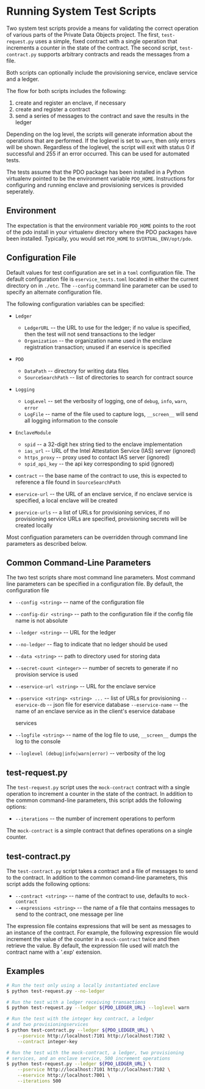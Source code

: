<!---
Licensed under Creative Commons Attribution 4.0 International License
https://creativecommons.org/licenses/by/4.0/
--->

# Running System Test Scripts #

Two system test scripts provide a means for validating the correct
operation of various parts of the Private Data Objects project. The
first, ``test-request.py`` uses a simple, fixed contract with a single
operation that increments a counter in the state of the contract. The
second script, ``test-contract.py`` supports arbitrary contracts and
reads the messages from a file.

Both scripts can optionally include the provisioning service, enclave
service and a ledger.

The flow for both scripts includes the following:
1. create and register an enclave, if necessary
2. create and register a contract
3. send a series of messages to the contract and save the results in the ledger

Depending on the log level, the scripts will generate information about
the operations that are performed. If the loglevel is set to ``warn``,
then only errors will be shown. Regardless of the loglevel, the script
will exit with status 0 if successful and 255 if an error occurred. This
can be used for automated tests.

The tests assume that the PDO package has been installed in a Python
virtualenv pointed to be the environment variable
``PDO_HOME``. Instructions for configuring and running enclave and
provisioning services is provided seperately.

## Environment ##

The expectation is that the environment variable ``PDO_HOME`` points
to the root of the pdo install in your virtualenv directory where the
PDO packages have been installed. Typically, you would set ``PDO_HOME``
to ``$VIRTUAL_ENV/opt/pdo``.

## Configuration File ##

Default values for test configuration are set in a ``toml`` configuration
file. The default configuration file is ``eservice_tests.toml`` located
in either the current directory on in ``./etc``. The ``--config``
command line parameter can be used to specify an alternate configuration
file.

The following configuration variables can be specified:

* ``Ledger``
  * ``LedgerURL`` -- the URL to use for the ledger; if no value is
  specified, then the test will not send transactions to the ledger
  * ``Organization`` -- the organization name used in the enclave
  registration transaction; unused if an eservice is specified

* ``PDO``
  * ``DataPath`` -- directory for writing data files
  * ``SourceSearchPath`` -- list of directories to search for contract
  source

* ``Logging``
  * ``LogLevel`` -- set the verbosity of logging, one of ``debug``,
    ``info``, ``warn``, ``error``
  * ``LogFile`` -- name of the file used to capture logs, ``__screen__``
  will send all logging information to the console

* ``EnclaveModule``
  * ``spid`` -- a 32-digit hex string tied to the enclave implementation
  * ``ias_url`` --  URL of the Intel Attestation Service (IAS) server (ignored)
  * ``https_proxy`` -- proxy used to contact IAS server (ignored)
  * ``spid_api_key`` -- the api key corresponding to spid (ignored)

* ``contract`` -- the base name of the contract to use, this is
  expected to reference a file found in ``SourceSearchPath``

* ``eservice-url`` -- the URL of an enclave service, if no enclave
  service is specified, a local enclave will be created

* ``pservice-urls`` -- a list of URLs for provisioning services, if no
  provisioning service URLs are specified, provisioning secrets will be
  created locally

Most configuation parameters can be overridden through command line
parameters as described below.

## Common Command-Line Parameters ##

The two test scripts share most command line parameters. Most command
line parameters can be specified in a configuration file. By default,
the configuration file

* ``--config <string>`` -- name of the configuration file
* ``--config-dir <string>`` -- path to the configuration file if the config file
  name is not absolute
* ``--ledger <string>`` -- URL for the ledger
* ``--no-ledger`` -- flag to indicate that no ledger should be used
* ``--data <string>`` -- path to directory used for storing data
* ``--secret-count <integer>`` -- number of secrets to generate if no
  provision service is used
* ``--eservice-url <string>`` -- URL for the enclave service
* ``--pservice <string> <string> ...`` -- list of URLs for provisioning
  ``--eservice-db`` -- json file for eservice database
  ``--eservice-name`` -- the name of an enclave service as in the client's eservice database

  services
* ``--logfile <string>`` -- name of the log file to use, ``__screen__``
  dumps the log to the console
* ``--loglevel (debug|info|warn|error)`` -- verbosity of the log

## test-request.py ##

The ``test-request.py`` script uses the ``mock-contract`` contract with
a single operation to increment a counter in the state of the
contract. In addition to the common command-line parameters, this script
adds the following options:

* ``--iterations`` -- the number of increment operations to perform

The ``mock-contract`` is a simple contract that defines operations on a
single counter.

## test-contract.py ##

The ``test-contract.py`` script takes a contract and a file of messages
to send to the contract. In addition to the common comand-line
parameters, this script adds the following options:

* ``--contract <string>`` -- name of the contract to use, defaults to
  ``mock-contract``
* ``--expressions <string>`` -- the name of a file that contains
  messages to send to the contract, one message per line

The expression file contains expressions that will be sent
as messages to an instance of the contract. For example, the following
expression file would increment the value of the counter in a
``mock-contract`` twice and then retrieve the value. By default, the
expression file used will match the contract name with a '.exp'
extension.

## Examples ##

```bash
# Run the test only using a locally instantiated enclave
$ python test-request.py --no-ledger

# Run the test with a ledger receiving transactions
$ python test-request.py --ledger ${PDO_LEDGER_URL} --loglevel warn

# Run the test with the integer key contract, a ledger
# and two provisioningservices
$ python test-contract.py --ledger ${PDO_LEDGER_URL} \
    --pservice http://localhost:7101 http://localhost:7102 \
    --contract integer-key

# Run the test with the mock-contract, a ledger, two provisioning
# services, and an enclave service, 500 increment operations
$ python test-request.py --ledger ${PDO_LEDGER_URL} \
    --pservice http://localhost:7101 http://localhost:7102 \
    --eservice http://localhost:7001 \
    --iterations 500

```

